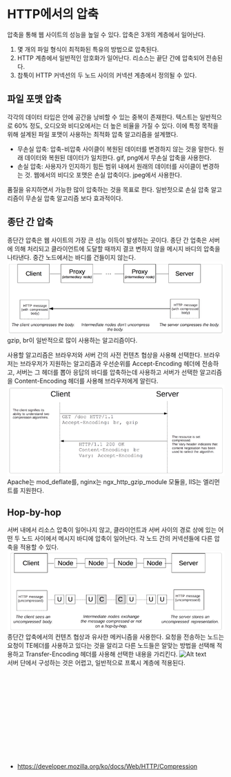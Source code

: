 # HTTP에서의 압축
압축을 통해 웹 사이트의 성능을 높일 수 있다. 압축은 3개의 계층에서 일어난다.
1. 몇 개의 파일 형식이 최적화된 특유의 방법으로 압축된다.
2. HTTP 계층에서 일반적인 암호화가 일어난다. 리소스는 끝단 간에 압축되어 전송된다.
3. 찹툭이 HTTP 커넥션의 두 노드 사이의 커넥션 계층에서 정의될 수 있다.

## 파일 포맷 압축
각각의 데이터 타입은 안에 공간을 낭비할 수 있는 중복이 존재한다. 텍스트는 일반적으로 60% 정도, 오디오와 비디오에서는 더 높은 비율을 가질 수 있다. 이에 특정 목적을 위해 설계된 파일 포맷이 사용하는 최적화 압축 알고리즘을 설계했다.
- 무손실 압축: 압축-비압축 사이클이 복원된 데이터를 변경하지 않는 것을 말한다. 원래 데이터와 복원된 데이터가 일치한다. gif, png에서 무손실 압축을 사용한다.
- 손실 압축: 사용자가 인지하기 힘든 범위 내에서 원래의 데이터를 사이클이 변경하는 것. 웹에서의 비디오 포맷은 손실 압축이다. jpeg에서 사용한다.

품질을 유지하면서 가능한 많이 압축하는 것을 목표로 한다.
일반젓으로 손실 압축 알고리즘이 무손실 압축 알고리즘 보다 효과적이다.

## 종단 간 압축
종단간 압축은 웹 사이트의 가장 큰 성능 이득이 발생하는 곳이다. 종단 간 업축은 서버에 의해 처리되고 클라이언트에 도달할 때까지 결코 변하지 않을 메시지 바디의 압축을 나타낸다. 중간 노드에서는 바디를 건들이지 않는다.
![Alt text](/images/image2.png)</br>
gzip, br이 일반적으로 많이 사용하는 알고리즘이다. 

사용할 알고리즘은 브라우저와 서버 간의 사전 컨텐츠 협상을 사용해 선택한다. 브라우저는 브라우저가 지원하는 알고리즘과 우선순위를 Accept-Encoding 헤더에 전송하고, 서버는 그 헤더를 뽑아 응답의 바디를 압축하는데 사용하고 서버가 선택한 알고리즘을 Content-Encoding 헤더를 사용해 브라우저에게 알린다. 
![Alt text](/images/image3.png)</br>
Apache는 mod_deflate를, nginx는 ngx_http_gzip_module 모듈을, IIS는 <httpCompression> 엘리먼트를 지원한다.

## Hop-by-hop
서버 내에서 리소스 압축이 일어나지 않고, 클라이언트과 서버 사이의 경로 상에 있는 어떤 두 노드 사이에서 메시지 바디에 압축이 일어난다. 각 노드 간의 커넥션들에 다른 압축을 적용할 수 있다.
![Alt text](/images/image4.png)</br>
종단간 압축에서의 컨텐츠 협상과 유사한 메커니즘을 사용한다. 요청을 전송하는 노드는 요청이 TE헤더를 사용하고 있다는 것을 알리고 다른 노드들은 알맞는 방법을 선택해 적용하고 Transfer-Encoding 헤더를 사용해 선택한 내용을 가리킨다.
![Alt text](image.png)</br>
서버 단에서 구성하는 것은 어렵고, 일반적으로 프록시 계층에 적용된다.







</br></br></br></br></br></br></br>
---
- https://developer.mozilla.org/ko/docs/Web/HTTP/Compression
